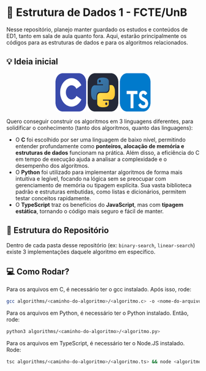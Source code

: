 # 🧠 Estrutura de Dados 1 - FCTE/UnB
Nesse repositório, planejo manter guardado os estudos e conteúdos de ED1, tanto em sala de aula quanto fora. Aqui, estarão principalmente os códigos para as estruturas de dados e para os algoritmos relacionados.

## 💡 Ideia inicial
<div align=center><img src="./icons/C.svg" alt="C Icon" width="80" height="100"> <img src="./icons/Python-Dark.svg" alt="Python Logo" width="80" height="100"> <img src="./icons/TypeScript.svg" alt="TypeScript Logo" width="80" height="100"></div>

Quero conseguir construir os algoritmos em 3 linguagens diferentes, para solidificar o conhecimento (tanto dos algoritmos, quanto das linguagens):
- O **C** foi escolhido por ser uma linguagem de baixo nível, permitindo entender profundamente como **ponteiros, alocação de memória e estruturas de dados** funcionam na prática. Além disso, a eficiência do C em tempo de execução ajuda a analisar a complexidade e o desempenho dos algoritmos.  
- O **Python** foi utilizado para implementar algoritmos de forma mais intuitiva e legível, focando na lógica sem se preocupar com gerenciamento de memória ou tipagem explícita. Sua vasta biblioteca padrão e estruturas embutidas, como listas e dicionários, permitem testar conceitos rapidamente.  
- O **TypeScript** traz os benefícios do **JavaScript**, mas com **tipagem estática**, tornando o código mais seguro e fácil de manter.

## 📂 Estrutura do Repositório
Dentro de cada pasta desse repositório (ex: `binary-search`, `linear-search`) existe 3 implementações daquele algoritmo em específico.

## 💻 Como Rodar?

Para os arquivos em C, é necessário ter o gcc instalado. Após isso, rode:
```bash
gcc algorithms/<caminho-do-algoritmo>/<algoritmo.c> -o <nome-do-arquivo>
```

Para os arquivos em Python, é necessário ter o Python instalado. Então, rode:
```bash
python3 algorithms/<caminho-do-algoritmo>/<algoritmo.py>
```

Para os arquivos em TypeScript, é necessário ter o Node.JS instalado. Rode:
```bash
tsc algorithms/<caminho-do-algoritmo>/<algoritmo.ts> && node <algoritmo.js>
```